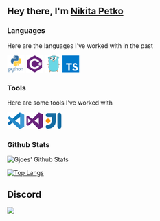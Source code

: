 ## Hey there, I'm [Nikita Petko](https://www.linkedin.com/in/nkpetko/)



<!--Image Link-->
[vscode]: https://code.visualstudio.com/
[Visual Studio]: https://visualstudio.microsoft.com/
[IntelliJ]: https://www.jetbrains.com/idea/
[pdn]: https://www.getpaint.net/
[unity]: https://unity.com/
[python]: https://www.python.org
[nodejs]: https://nodejs.org/en/
[csharp]: https://docs.microsoft.com/en-us/dotnet/csharp/
[html5]: https://html.spec.whatwg.org/
[css]: https://www.w3.org/Style/CSS/Overview.en.html
[java]: https://adoptopenjdk.net/
[python]: https://www.python.org/
[markdown]: https://www.markdownguide.org/
[flutter]: https://flutter.dev/
[golang]: https://golang.dev
[mc]: https://www.minecraft.net/en-us
[rl]: https://www.rocketleague.com/
[fh4]: https://forzamotorsport.net/en-us/games/fh4
[ms]: https://minesweeperonline.com/
[fs2020]: https://www.flightsimulator.com/
[typescript]: https://www.typescriptlang.org/

### Languages

Here are the languages I've worked with in the past

[<img src="https://raw.githubusercontent.com/devicons/devicon/master/icons/python/python-original-wordmark.svg" alt = "Python" title = "Python" width = "40" height = "40"/>][python] [<img src="https://raw.githubusercontent.com/devicons/devicon/master/icons/csharp/csharp-plain.svg" alt = "C#" title = "C#" width = "40" height = "40"/>][csharp] [<img src="https://raw.githubusercontent.com/devicons/devicon/master/icons/go/go-original.svg" alt = "Golang" title = "Golang" width = "40" height = "40"/>][golang][<img src="https://raw.githubusercontent.com/devicons/devicon/master/icons/typescript/typescript-original.svg" alt = "TypeScript" title="TypeScript" width="40" height="40"/>][typescript]
### Tools

Here are some tools I've worked with

[<img src="https://raw.githubusercontent.com/devicons/devicon/master/icons/vscode/vscode-original.svg" alt = "Vscode" title = "Visual Studio Code" height = "40">][vscode] [<img src="https://raw.githubusercontent.com/devicons/devicon/master/icons/visualstudio/visualstudio-plain.svg" alt = "Visual Studio" title = "Visual Studio" height = "40">][Visual Studio] [<img src="https://raw.githubusercontent.com/devicons/devicon/master/icons/intellij/intellij-original.svg" alt = "Intell IJ Idea" title = "Intell IJ Idea" height = "40">][IntelliJ]


### Github Stats

![Gjoes' Github Stats](https://github-readme-stats.vercel.app/api?username=nkpetko&theme=vue&count_private=true&show_icons=true)

[![Top Langs](https://github-readme-stats.vercel.app/api/top-langs/?username=nkpetko&langs_count=25)](https://github.com/anuraghazra/github-readme-stats)


## Discord
![](https://discord.c99.nl/widget/theme-3/360078081224081409.png)
